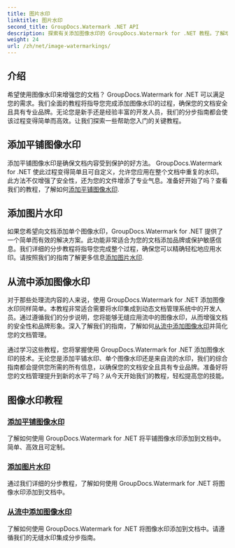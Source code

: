 ```yaml
---
title: 图片水印
linktitle: 图片水印
second_title: GroupDocs.Watermark .NET API
description: 探索有关添加图像水印的 GroupDocs.Watermark for .NET 教程。了解增强文档安全性和品牌形象的分步方法。
weight: 24
url: /zh/net/image-watermarkings/
---
```

## 介绍

希望使用图像水印来增强您的文档？ GroupDocs.Watermark for .NET 可以满足您的需求。我们全面的教程将指导您完成添加图像水印的过程，确保您的文档安全且具有专业品牌。无论您是新手还是经验丰富的开发人员，我们的分步指南都会使该过程变得简单而高效。让我们探索一些帮助您入门的关键教程。

## 添加平铺图像水印
添加平铺图像水印是确保文档内容受到保护的好方法。 GroupDocs.Watermark for .NET 使此过程变得简单且可自定义，允许您应用在整个文档中重复的水印。此方法不仅增强了安全性，还为您的文件增添了专业气息。准备好开始了吗？查看我们的教程，了解如何[添加平铺图像水印](./add-tiled-image-watermark/).

## 添加图片水印
如果您希望向文档添加单个图像水印，GroupDocs.Watermark for .NET 提供了一个简单而有效的解决方案。此功能非常适合为您的文档添加品牌或保护敏感信息。我们详细的分步教程将指导您完成整个过程，确保您可以精确轻松地应用水印。请按照我们的指南了解更多信息[添加图片水印](./add-image-watermark/).

## 从流中添加图像水印
对于那些处理流内容的人来说，使用 GroupDocs.Watermark for .NET 添加图像水印同样简单。本教程非常适合需要将水印集成到动态文档管理系统中的开发人员。通过遵循我们的分步说明，您将能够无缝应用流中的图像水印，从而增强文档的安全性和品牌形象。深入了解我们的指南，了解如何[从流中添加图像水印](./add-image-watermark-from-stream/)并简化您的文档管理。

通过学习这些教程，您将掌握使用 GroupDocs.Watermark for .NET 添加图像水印的技术。无论您是添加平铺水印、单个图像水印还是来自流的水印，我们的综合指南都会提供您所需的所有信息，以确保您的文档安全且具有专业品牌。准备好将您的文档管理提升到新的水平了吗？从今天开始我们的教程，轻松提高您的技能。

## 图像水印教程
### [添加平铺图像水印](./add-tiled-image-watermark/)
了解如何使用 GroupDocs.Watermark for .NET 将平铺图像水印添加到文档中。简单、高效且可定制。
### [添加图片水印](./add-image-watermark/)
通过我们详细的分步教程，了解如何使用 GroupDocs.Watermark for .NET 将图像水印添加到文档中。
### [从流中添加图像水印](./add-image-watermark-from-stream/)
了解如何使用 GroupDocs.Watermark for .NET 将图像水印添加到文档中。请遵循我们的无缝水印集成分步指南。